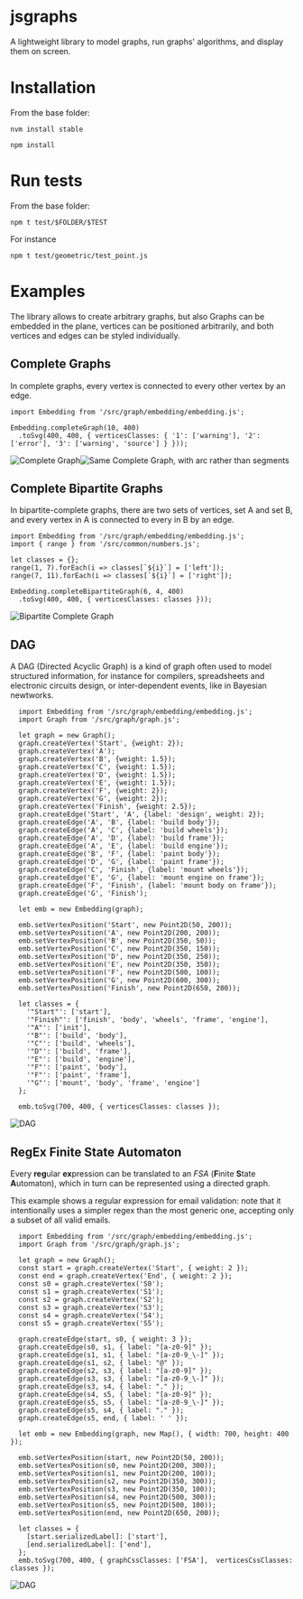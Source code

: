 # jsgraphs
A lightweight library to model graphs, run graphs' algorithms, and display them on screen.

# Installation

From the base folder:

```
nvm install stable

npm install
```


# Run tests

From the base folder:

```
npm t test/$FOLDER/$TEST
```

For instance

```
npm t test/geometric/test_point.js
```

# Examples

The library allows to create arbitrary graphs, but also
Graphs can be embedded in the plane, vertices can be positioned arbitrarily, and both vertices and edges can be styled individually.

## Complete Graphs
In complete graphs, every vertex is connected to every other vertex by an edge.

```
import Embedding from '/src/graph/embedding/embedding.js';

Embedding.completeGraph(10, 400)
  .toSvg(400, 400, { verticesClasses: { '1': ['warning'], '2': ['error'], '3': ['warning', 'source'] } }));
```

![Complete Graph](readme/complete.jpg)![Same Complete Graph, with arc rather than segments](readme/complete_arcs.jpg)


## Complete Bipartite Graphs

In bipartite-complete graphs, there are two sets of vertices, set A and set B, and every vertex in A is connected to every in B by an edge.

```
import Embedding from '/src/graph/embedding/embedding.js';
import { range } from '/src/common/numbers.js';

let classes = {};
range(1, 7).forEach(i => classes[`${i}`] = ['left']);
range(7, 11).forEach(i => classes[`${i}`] = ['right']);

Embedding.completeBipartiteGraph(6, 4, 400)
  .toSvg(400, 400, { verticesClasses: classes }));
```

![Bipartite Complete Graph](readme/bipartite_complete.jpg)

## DAG

A DAG (Directed Acyclic Graph) is a kind of graph often used to model structured information, for instance for compilers, spreadsheets and electronic circuits design,  or inter-dependent events, like in Bayesian newtworks.

```
  import Embedding from '/src/graph/embedding/embedding.js';
  import Graph from '/src/graph/graph.js';

  let graph = new Graph();
  graph.createVertex('Start', {weight: 2});
  graph.createVertex('A');
  graph.createVertex('B', {weight: 1.5});
  graph.createVertex('C', {weight: 1.5});
  graph.createVertex('D', {weight: 1.5});
  graph.createVertex('E', {weight: 1.5});
  graph.createVertex('F', {weight: 2});
  graph.createVertex('G', {weight: 2});
  graph.createVertex('Finish', {weight: 2.5});
  graph.createEdge('Start', 'A', {label: 'design', weight: 2});
  graph.createEdge('A', 'B', {label: 'build body'});
  graph.createEdge('A', 'C', {label: 'build wheels'});
  graph.createEdge('A', 'D', {label: 'build frame'});
  graph.createEdge('A', 'E', {label: 'build engine'});
  graph.createEdge('B', 'F', {label: 'paint body'});
  graph.createEdge('D', 'G', {label: 'paint frame'});
  graph.createEdge('C', 'Finish', {label: 'mount wheels'});
  graph.createEdge('E', 'G', {label: 'mount engine on frame'});
  graph.createEdge('F', 'Finish', {label: 'mount body on frame'});
  graph.createEdge('G', 'Finish');

  let emb = new Embedding(graph);

  emb.setVertexPosition('Start', new Point2D(50, 200));
  emb.setVertexPosition('A', new Point2D(200, 200));
  emb.setVertexPosition('B', new Point2D(350, 50));
  emb.setVertexPosition('C', new Point2D(350, 150));
  emb.setVertexPosition('D', new Point2D(350, 250));
  emb.setVertexPosition('E', new Point2D(350, 350));
  emb.setVertexPosition('F', new Point2D(500, 100));
  emb.setVertexPosition('G', new Point2D(600, 300));
  emb.setVertexPosition('Finish', new Point2D(650, 200));

  let classes = {
    '"Start"': ['start'],
    '"Finish"': ['finish', 'body', 'wheels', 'frame', 'engine'],
    '"A"': ['init'],
    '"B"': ['build', 'body'],
    '"C"': ['build', 'wheels'],
    '"D"': ['build', 'frame'],
    '"E"': ['build', 'engine'],
    '"F"': ['paint', 'body'],
    '"F"': ['paint', 'frame'],
    '"G"': ['mount', 'body', 'frame', 'engine']
  };

  emb.toSvg(700, 400, { verticesClasses: classes });
```

![DAG](readme/dag.jpg)

## RegEx Finite State Automaton

Every **reg**ular **ex**pression can be translated to an _FSA_ (**F**inite **S**tate **A**utomaton), which in turn can be represented using a directed graph.

This example shows a regular expression for email validation: note that it intentionally uses a simpler regex than the most generic one, accepting only  a subset of all valid emails.

```
  import Embedding from '/src/graph/embedding/embedding.js';
  import Graph from '/src/graph/graph.js';

  let graph = new Graph();
  const start = graph.createVertex('Start', { weight: 2 });
  const end = graph.createVertex('End', { weight: 2 });
  const s0 = graph.createVertex('S0');
  const s1 = graph.createVertex('S1');
  const s2 = graph.createVertex('S2');
  const s3 = graph.createVertex('S3');
  const s4 = graph.createVertex('S4');
  const s5 = graph.createVertex('S5');

  graph.createEdge(start, s0, { weight: 3 });
  graph.createEdge(s0, s1, { label: "[a-z0-9]" });
  graph.createEdge(s1, s1, { label: "[a-z0-9_\-]" });
  graph.createEdge(s1, s2, { label: "@" });
  graph.createEdge(s2, s3, { label: "[a-z0-9]" });
  graph.createEdge(s3, s3, { label: "[a-z0-9_\-]" });
  graph.createEdge(s3, s4, { label: "." });
  graph.createEdge(s4, s5, { label: "[a-z0-9]" });
  graph.createEdge(s5, s5, { label: "[a-z0-9_\-]" });
  graph.createEdge(s5, s4, { label: "." });
  graph.createEdge(s5, end, { label: ' ' });

  let emb = new Embedding(graph, new Map(), { width: 700, height: 400 });

  emb.setVertexPosition(start, new Point2D(50, 200));
  emb.setVertexPosition(s0, new Point2D(200, 300));
  emb.setVertexPosition(s1, new Point2D(200, 100));
  emb.setVertexPosition(s2, new Point2D(350, 300));
  emb.setVertexPosition(s3, new Point2D(350, 100));
  emb.setVertexPosition(s4, new Point2D(500, 300));
  emb.setVertexPosition(s5, new Point2D(500, 100));
  emb.setVertexPosition(end, new Point2D(650, 200));

  let classes = {
    [start.serializedLabel]: ['start'],
    [end.serializedLabel]: ['end'],
  };
  emb.toSvg(700, 400, { graphCssClasses: ['FSA'],  verticesCssClasses: classes });
```

![DAG](readme/regex_fsa.jpg)